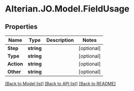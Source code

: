 # Alterian.JO.Model.FieldUsage

## Properties

Name | Type | Description | Notes
------------ | ------------- | ------------- | -------------
**Step** | **string** |  | [optional] 
**Type** | **string** |  | [optional] 
**Action** | **string** |  | [optional] 
**Other** | **string** |  | [optional] 

[[Back to Model list]](../README.md#documentation-for-models) [[Back to API list]](../README.md#documentation-for-api-endpoints) [[Back to README]](../README.md)

